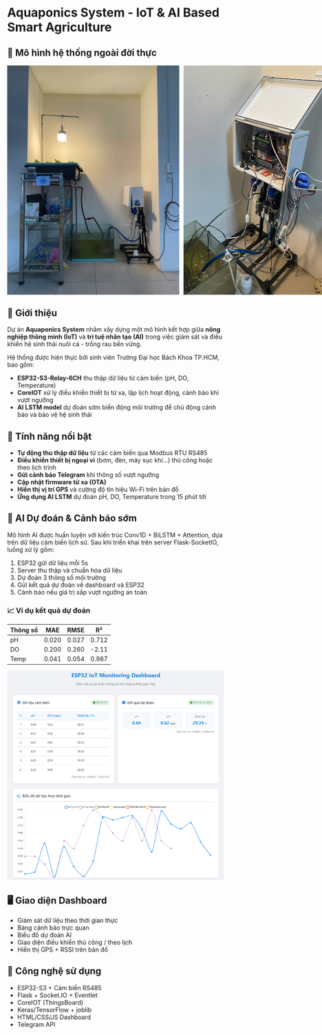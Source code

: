 # Aquaponics System - IoT & AI Based Smart Agriculture

## 🌿 Mô hình hệ thống ngoài đời thực

<div style="display: flex; gap: 10px;">
  <img src="./image/smart_aquaponics_system.png" alt="Real System 1" width="400"/>
  <img src="./image/iot_real_system.jpg" alt="Real System 2" width="400"/>
</div>

## 📌 Giới thiệu

Dự án **Aquaponics System** nhằm xây dựng một mô hình kết hợp giữa **nông nghiệp thông minh (IoT)** và **trí tuệ nhân tạo (AI)** trong việc giám sát và điều khiển hệ sinh thái nuôi cá - trồng rau bền vững. 

Hệ thống được hiện thực bởi sinh viên Trường Đại học Bách Khoa TP.HCM, bao gồm:

- **ESP32-S3-Relay-6CH** thu thập dữ liệu từ cảm biến (pH, DO, Temperature)
- **CoreIOT** xử lý điều khiển thiết bị từ xa, lập lịch hoạt động, cảnh báo khi vượt ngưỡng
- **AI LSTM model** dự đoán sớm biến động môi trường để chủ động cảnh báo và bảo vệ hệ sinh thái

## 🧠 Tính năng nổi bật

- **Tự động thu thập dữ liệu** từ các cảm biến qua Modbus RTU RS485
- **Điều khiển thiết bị ngoại vi** (bơm, đèn, máy sục khí...) thủ công hoặc theo lịch trình
- **Gửi cảnh báo Telegram** khi thông số vượt ngưỡng
- **Cập nhật firmware từ xa (OTA)**
- **Hiển thị vị trí GPS** và cường độ tín hiệu Wi-Fi trên bản đồ
- **Ứng dụng AI LSTM** dự đoán pH, DO, Temperature trong 15 phút tới

## 🤖 AI Dự đoán & Cảnh báo sớm

Mô hình AI được huấn luyện với kiến trúc Conv1D + BiLSTM + Attention, dựa trên dữ liệu cảm biến lịch sử. Sau khi triển khai trên server Flask-SocketIO, luồng xử lý gồm:

1. ESP32 gửi dữ liệu mỗi 5s
2. Server thu thập và chuẩn hóa dữ liệu
3. Dự đoán 3 thông số môi trường
4. Gửi kết quả dự đoán về dashboard và ESP32
5. Cảnh báo nếu giá trị sắp vượt ngưỡng an toàn

### 📈 Ví dụ kết quả dự đoán

| Thông số | MAE   | RMSE  | R²     |
|----------|-------|-------|--------|
| pH       | 0.020 | 0.027 | 0.712  |
| DO       | 0.200 | 0.260 | -2.11  |
| Temp     | 0.041 | 0.054 | 0.987  |

![AI Prediction Sample](./image/AI_prediction_result.png)

## 🖥️ Giao diện Dashboard

- Giám sát dữ liệu theo thời gian thực
- Bảng cảnh báo trực quan
- Biểu đồ dự đoán AI
- Giao diện điều khiển thủ công / theo lịch
- Hiển thị GPS + RSSI trên bản đồ

## 🧰 Công nghệ sử dụng

- ESP32-S3 + Cảm biến RS485
- Flask + Socket.IO + Eventlet
- CoreIOT (ThingsBoard)
- Keras/TensorFlow + joblib
- HTML/CSS/JS Dashboard
- Telegram API
